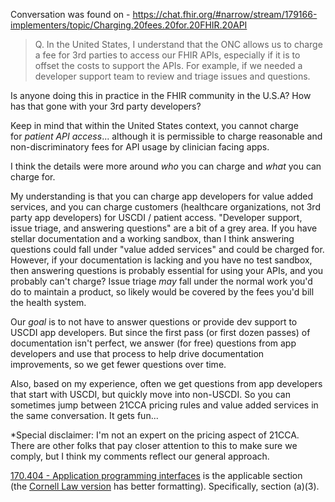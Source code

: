 Conversation was found on - https://chat.fhir.org/#narrow/stream/179166-implementers/topic/Charging.20fees.20for.20FHIR.20API


> Q. In the United States, I understand that the ONC allows us to charge a fee for 3rd parties to access our FHIR APIs, especially if it is to offset the costs to support the APIs. For example, if we needed a developer support team to review and triage issues and questions.
>
   Is anyone doing this in practice in the FHIR community in the U.S.A? How has that gone with your 3rd party developers?


Keep in mind that within the United States context, you cannot charge for _patient API access_... although it is permissible to charge reasonable and non-discriminatory fees for API usage by clinician facing apps.

I think the details were more around _who_ you can charge and _what_ you can charge for.

My understanding is that you can charge app developers for value added services, and you can charge customers (healthcare organizations, not 3rd party app developers) for USCDI / patient access. "Developer support, issue triage, and answering questions" are a bit of a grey area. If you have stellar documentation and a working sandbox, than I think answering questions could fall under "value added services" and could be charged for. However, if your documentation is lacking and you have no test sandbox, then answering questions is probably essential for using your APIs, and you probably can't charge? Issue triage _may_ fall under the normal work you'd do to maintain a product, so likely would be covered by the fees you'd bill the health system.

Our _goal_ is to not have to answer questions or provide dev support to USCDI app developers. But since the first pass (or first dozen passes) of documentation isn't perfect, we answer (for free) questions from app developers and use that process to help drive documentation improvements, so we get fewer questions over time.

Also, based on my experience, often we get questions from app developers that start with USCDI, but quickly move into non-USCDI. So you can sometimes jump between 21CCA pricing rules and value added services in the same conversation. It gets fun...

*Special disclaimer: I'm not an expert on the pricing aspect of 21CCA. There are other folks that pay closer attention to this to make sure we comply, but I think my comments reflect our general approach.

[170.404 - Application programming interfaces](https://www.federalregister.gov/documents/2020/05/01/2020-07419/21st-century-cures-act-interoperability-information-blocking-and-the-onc-health-it-certification#sectno-reference-170.404 "https://www.federalregister.gov/documents/2020/05/01/2020-07419/21st-century-cures-act-interoperability-information-blocking-and-the-onc-health-it-certification#sectno-reference-170.404") is the applicable section (the [Cornell Law version](https://www.law.cornell.edu/cfr/text/45/170.404 "https://www.law.cornell.edu/cfr/text/45/170.404") has better formatting). Specifically, section (a)(3).

